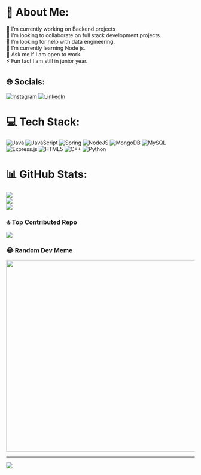 # 💫 About Me:
🔭 I’m currently working on Backend projects<br>👯 I’m looking to collaborate on full stack development projects.<br>🤝 I’m looking for help with data engineering.<br>🌱 I’m currently learning Node js.<br>💬 Ask me if I am open to work.<br>⚡ Fun fact I am still in junior year.


## 🌐 Socials:
[![Instagram](https://img.shields.io/badge/Instagram-%23E4405F.svg?logo=Instagram&logoColor=white)](https://instagram.com/taranmittal_1326) [![LinkedIn](https://img.shields.io/badge/LinkedIn-%230077B5.svg?logo=linkedin&logoColor=white)](https://linkedin.com/in/taranmittal1717) 

# 💻 Tech Stack:
![Java](https://img.shields.io/badge/java-%23ED8B00.svg?style=for-the-badge&logo=java&logoColor=white) ![JavaScript](https://img.shields.io/badge/javascript-%23323330.svg?style=for-the-badge&logo=javascript&logoColor=%23F7DF1E) ![Spring](https://img.shields.io/badge/spring-%236DB33F.svg?style=for-the-badge&logo=spring&logoColor=white) ![NodeJS](https://img.shields.io/badge/node.js-6DA55F?style=for-the-badge&logo=node.js&logoColor=white) ![MongoDB](https://img.shields.io/badge/MongoDB-%234ea94b.svg?style=for-the-badge&logo=mongodb&logoColor=white) ![MySQL](https://img.shields.io/badge/mysql-%2300f.svg?style=for-the-badge&logo=mysql&logoColor=white) ![Express.js](https://img.shields.io/badge/express.js-%23404d59.svg?style=for-the-badge&logo=express&logoColor=%2361DAFB) ![HTML5](https://img.shields.io/badge/html5-%23E34F26.svg?style=for-the-badge&logo=html5&logoColor=white) ![C++](https://img.shields.io/badge/c++-%2300599C.svg?style=for-the-badge&logo=c%2B%2B&logoColor=white) ![Python](https://img.shields.io/badge/python-3670A0?style=for-the-badge&logo=python&logoColor=ffdd54)
# 📊 GitHub Stats:
![](https://github-readme-stats.vercel.app/api?username=taran1326&theme=dark&hide_border=false&include_all_commits=true&count_private=true)<br/>
![](https://github-readme-streak-stats.herokuapp.com/?user=taran1326&theme=dark&hide_border=false)<br/>
![](https://github-readme-stats.vercel.app/api/top-langs/?username=taran1326&theme=dark&hide_border=false&include_all_commits=true&count_private=true&layout=compact)

### 🔝 Top Contributed Repo
![](https://github-contributor-stats.vercel.app/api?username=taran1326&limit=5&theme=dark&combine_all_yearly_contributions=true)

### 😂 Random Dev Meme
<img src="https://rm.up.railway.app/" width="512px"/>

---
[![](https://visitcount.itsvg.in/api?id=taran1326&icon=0&color=0)](https://visitcount.itsvg.in)

<!-- Proudly created with GPRM ( https://gprm.itsvg.in ) -->
